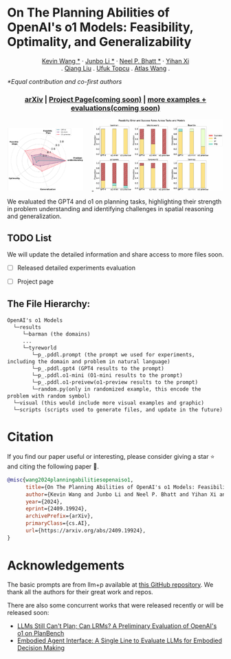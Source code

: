 # On The Planning Abilities of OpenAI's o1 Models: Feasibility, Optimality, and Generalizability

<p align="center">
    <a href="https://kevin-2017.github.io/">Kevin Wang *</a>
    ·
    <a href="https://ljb121002.github.io/">Junbo Li *</a>
    ·
    <a href="https://neel1302.github.io/">Neel P. Bhatt *</a>
    ·
    <a href="https://scholar.google.com/citations?user=34s2YS0AAAAJ&hl=en">Yihan Xi</a>
    <br>
    .
    <a href="https://www.cs.utexas.edu/~lqiang/">Qiang Liu</a>
    .
    <a href="https://oden.utexas.edu/people/directory/ufuk--topcu/">Ufuk Topcu</a>
    .
    <a href="https://vita-group.github.io/group.html">Atlas Wang</a>
    .
    
  </p>
      <em>*Equal contribution and co-first authors</em>

<h3 align="center"><a href="https://arxiv.org/abs/2409.19924">arXiv</a> | <a href="">Project Page(coming soon)</a> | <a href="">more examples + evaluations(coming soon)</a> </h3>

<p align="center">
  <a href="">
    <img src="./visual/radar_chart.png" alt="Logo" width="35%" style="margin-right: 20px;">
    <img src="./visual/Feasibility_rate.png" alt="Logo" width="60%">
  </a>
</p>
<p>
We evaluated the GPT4 and o1 on planning tasks, highlighting their strength in problem understanding and identifying challenges in spatial reasoning and generalization.
</p>

## TODO List
We will update the detailed information and share access to more files soon. 
- [ ] Released detailed experiments evaluation
- [ ] Project page 


## The File Hierarchy:
```
OpenAI's o1 Models
  └─results
     └─barman (the domains)
     ...
     └─tyreworld
        └─p_.pddl.prompt (the prompt we used for experiments, including the domain and problem in natural language)
        └─p_.pddl.gpt4 (GPT4 results to the prompt)
        └─p_.pddl.o1-mini (O1-mini results to the prompt)
        └─p_.pddl.o1-preivew(o1-preview results to the prompt)
        └─random.py(only in randomized example, this encode the problem with random symbol)
  └─visual (this would include more visual examples and graphic)
  └─scripts (scripts used to generate files, and update in the future)

```
# Citation
If you find our paper useful or interesting, please consider giving a star ⭐ and citing the following paper 📝.

```bibtex
@misc{wang2024planningabilitiesopenaiso1,
      title={On The Planning Abilities of OpenAI's o1 Models: Feasibility, Optimality, and Generalizability}, 
      author={Kevin Wang and Junbo Li and Neel P. Bhatt and Yihan Xi and Qiang Liu and Ufuk Topcu and Zhangyang Wang},
      year={2024},
      eprint={2409.19924},
      archivePrefix={arXiv},
      primaryClass={cs.AI},
      url={https://arxiv.org/abs/2409.19924}, 
}
```

# Acknowledgements
The basic prompts are from llm+p available at [this GitHub repository](https://github.com/Cranial-XIX/llm-pddl). We thank all the authors for their great work and repos. 

There are also some concurrent works that were released recently or will be released soon:
- [LLMs Still Can't Plan; Can LRMs? A Preliminary Evaluation of OpenAI's o1 on PlanBench](https://www.arxiv.org/abs/2409.13373)
- [Embodied Agent Interface: A Single Line to Evaluate LLMs for Embodied Decision Making](https://embodied-agent-interface.github.io/)

